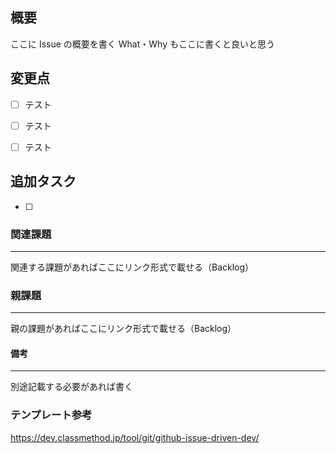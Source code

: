 ## 概要

ここに Issue の概要を書く
What・Why もここに書くと良いと思う

## 変更点

- [ ] テスト

- [ ] テスト

- [ ] テスト

## 追加タスク

- [ ]

### 関連課題

---

関連する課題があればここにリンク形式で載せる（Backlog）

### 親課題

---

親の課題があればここにリンク形式で載せる（Backlog）

#### 備考

---

別途記載する必要があれば書く

### テンプレート参考

https://dev.classmethod.jp/tool/git/github-issue-driven-dev/

